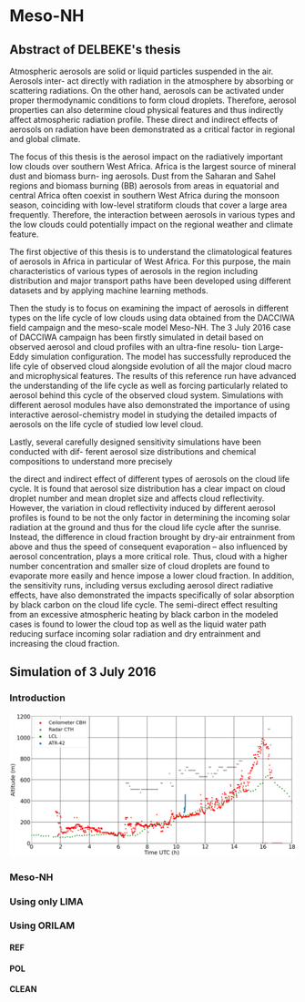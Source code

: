 # Meso-NH

## Abstract of DELBEKE's thesis

Atmospheric aerosols are solid or liquid particles suspended in the air. Aerosols inter-
act directly with radiation in the atmosphere by absorbing or scattering radiations. On
the other hand, aerosols can be activated under proper thermodynamic conditions to form
cloud droplets. Therefore, aerosol properties can also determine cloud physical features
and thus indirectly affect atmospheric radiation profile. These direct and indirect effects
of aerosols on radiation have been demonstrated as a critical factor in regional and global
climate.

The focus of this thesis is the aerosol impact on the radiatively important low clouds
over southern West Africa. Africa is the largest source of mineral dust and biomass burn-
ing aerosols. Dust from the Saharan and Sahel regions and biomass burning (BB) aerosols
from areas in equatorial and central Africa often coexist in southern West Africa during
the monsoon season, coinciding with low-level stratiform clouds that cover a large area
frequently. Therefore, the interaction between aerosols in various types and the low clouds
could potentially impact on the regional weather and climate feature.

The first objective of this thesis is to understand the climatological features of aerosols
in Africa in particular of West Africa. For this purpose, the main characteristics of various
types of aerosols in the region including distribution and major transport paths have been
developed using different datasets and by applying machine learning methods.

Then the study is to focus on examining the impact of aerosols in different types on the
life cycle of low clouds using data obtained from the DACCIWA field campaign and the
meso-scale model Meso-NH. The 3 July 2016 case of DACCIWA campaign has been firstly
simulated in detail based on observed aerosol and cloud profiles with an ultra-fine resolu-
tion Large-Eddy simulation configuration. The model has successfully reproduced the life
cyle of observed cloud alongside evolution of all the major cloud macro and microphysical
features. The results of this reference run have advanced the understanding of the life cycle
as well as forcing particularly related to aerosol behind this cycle of the observed cloud
system. Simulations with different aerosol modules have also demonstrated the importance
of using interactive aerosol-chemistry model in studying the detailed impacts of aerosols
on the life cycle of studied low level cloud.

Lastly, several carefully designed sensitivity simulations have been conducted with dif-
ferent aerosol size distributions and chemical compositions to understand more precisely

the direct and indirect effect of different types of aerosols on the cloud life cycle. It is found
that aerosol size distribution has a clear impact on cloud droplet number and mean droplet
size and affects cloud reflectivity. However, the variation in cloud reflectivity induced by
different aerosol profiles is found to be not the only factor in determining the incoming
solar radiation at the ground and thus for the cloud life cycle after the sunrise. Instead,
the difference in cloud fraction brought by dry-air entrainment from above and thus the
speed of consequent evaporation – also influenced by aerosol concentration, plays a more
critical role. Thus, cloud with a higher number concentration and smaller size of cloud
droplets are found to evaporate more easily and hence impose a lower cloud fraction. In
addition, the sensitivity runs, including versus excluding aerosol direct radiative effects,
have also demonstrated the impacts specifically of solar absorption by black carbon on the
cloud life cycle. The semi-direct effect resulting from an excessive atmospheric heating by
black carbon in the modeled cases is found to lower the cloud top as well as the liquid
water path reducing surface incoming solar radiation and dry entrainment and increasing
the cloud fraction.

## Simulation of 3 July 2016

### Introduction

![](/Pictures/LLCS_3_july_meas.png)

### Meso-NH

### Using only LIMA

### Using ORILAM 

#### REF 

#### POL

#### CLEAN
